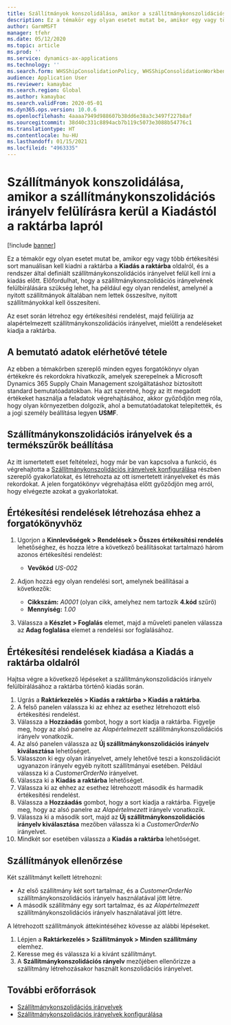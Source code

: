 ```yaml
---
title: Szállítmányok konszolidálása, amikor a szállítmánykonszolidációs irányelv felülírásra kerül a Kiadástól a raktárba lapról
description: Ez a témakör egy olyan esetet mutat be, amikor egy vagy több értékesítési sort manuálisan kell kiadni a raktárba a Kiadás a raktárba oldalról, és a rendszer által definiált szállítmánykonszolidációs irányelvet felül kell írni a kiadás előtt.
author: GarmMSFT
manager: tfehr
ms.date: 05/12/2020
ms.topic: article
ms.prod: ''
ms.service: dynamics-ax-applications
ms.technology: ''
ms.search.form: WHSShipConsolidationPolicy, WHSShipConsolidationWorkbench, WHSFilterGroupTable, WHSShipConsolidationSetShipment, WHSShipmentConsolidation, WHSFilterGenerallyAvail, WHSReleaseToWarehouse
audience: Application User
ms.reviewer: kamaybac
ms.search.region: Global
ms.author: kamaybac
ms.search.validFrom: 2020-05-01
ms.dyn365.ops.version: 10.0.6
ms.openlocfilehash: 4aaaa7949d988607b38dd6e38a3c3497f227b8af
ms.sourcegitcommit: 38d40c331c8894acb7b119c5073e3088b54776c1
ms.translationtype: HT
ms.contentlocale: hu-HU
ms.lasthandoff: 01/15/2021
ms.locfileid: "4963335"
---
```

# <a name="consolidate-shipments-when-the-shipment-consolidation-policy-is-overridden-from-the-release-to-warehouse-page"></a>Szállítmányok konszolidálása, amikor a szállítmánykonszolidációs irányelv felülírásra kerül a Kiadástól a raktárba lapról

[!include [banner](../includes/banner.md)]

Ez a témakör egy olyan esetet mutat be, amikor egy vagy több értékesítési sort manuálisan kell kiadni a raktárba a **Kiadás a raktárba** oldalról, és a rendszer által definiált szállítmánykonszolidációs irányelvet felül kell írni a kiadás előtt. Előfordulhat, hogy a szállítmánykonszolidációs irányelvének felülbírálására szükség lehet, ha például egy olyan rendelést, amelynél a nyitott szállítmányok általában nem lettek összesítve, nyitott szállítmányokkal kell összesíteni.

Az eset során létrehoz egy értékesítési rendelést, majd felülírja az alapértelmezett szállítmánykonszolidációs irányelvet, mielőtt a rendeléseket kiadja a raktárba.

## <a name="make-demo-data-available"></a>A bemutató adatok elérhetővé tétele

Az ebben a témakörben szereplő minden egyes forgatókönyv olyan értékekre és rekordokra hivatkozik, amelyek szerepelnek a Microsoft Dynamics 365 Supply Chain Management szolgáltatáshoz biztosított standard bemutatóadatokban. Ha azt szeretné, hogy az itt megadott értékeket használja a feladatok végrehajtásához, akkor győződjön meg róla, hogy olyan környezetben dolgozik, ahol a bemutatóadatokat telepítették, és a jogi személy beállítása legyen **USMF**.

## <a name="set-up-shipment-consolidation-policies-and-product-filters"></a>Szállítmánykonszolidációs irányelvek és a termékszűrők beállítása

Az itt ismertetett eset feltételezi, hogy már be van kapcsolva a funkció, és végrehajtotta a [Szállítmánykonszolidációs irányelvek konfigurálása](configure-shipment-consolidation-policies.md) részben szereplő gyakorlatokat, és létrehozta az ott ismertetett irányelveket és más rekordokat. A jelen forgatókönyv végrehajtása előtt győződjön meg arról, hogy elvégezte azokat a gyakorlatokat.

## <a name="create-the-sales-orders-for-this-scenario"></a>Értékesítési rendelések létrehozása ehhez a forgatókönyvhöz

1. Ugorjon a **Kinnlevőségek \> Rendelések \> Összes értékesítési rendelés** lehetőséghez, és hozza létre a következő beállításokat tartalmazó három azonos értékesítési rendelést:

    - **Vevőkód** *US-002*

1. Adjon hozzá egy olyan rendelési sort, amelynek beállításai a következők:

    - **Cikkszám:** *A0001* (olyan cikk, amelyhez nem tartozik **4.kód** szűrő)
    - **Mennyiség:** *1.00*

1. Válassza a **Készlet \> Foglalás** elemet, majd a műveleti panelen válassza az **Adag foglalása** elemet a rendelési sor foglalásához.

## <a name="release-the-sales-orders-from-the-release-to-warehouse-page"></a>Értékesítési rendelések kiadása a Kiadás a raktárba oldalról

Hajtsa végre a következő lépéseket a szállítmánykonszolidációs irányelv felülbírálásához a raktárba történő kiadás során.

1. Ugrás a **Raktárkezelés \> Kiadás a raktárba \> Kiadás a raktárba**.
1. A felső panelen válassza ki az ehhez az esethez létrehozott első értékesítési rendelést.
1. Válassza a **Hozzáadás** gombot, hogy a sort kiadja a raktárba. Figyelje meg, hogy az alsó panelre az *Alapértelmezett* szállítmánykonszolidációs irányelv vonatkozik.
1. Az alsó panelen válassza az **Új szállítmánykonszolidációs irányelv kiválasztása** lehetőséget.
1. Válasszon ki egy olyan irányelvet, amely lehetővé teszi a konszolidációt ugyanazon irányelv egyéb nyitott szállítmányai esetében. Például válassza ki a *CustomerOrderNo* irányelvet.
1. Válassza ki a **Kiadás a raktárba** lehetőséget.
1. Válassza ki az ehhez az esethez létrehozott második és harmadik értékesítési rendelést.
1. Válassza a **Hozzáadás** gombot, hogy a sort kiadja a raktárba. Figyelje meg, hogy az alsó panelre az *Alapértelmezett* irányelv vonatkozik.
1. Válassza ki a második sort, majd az **Új szállítmánykonszolidációs irányelv kiválasztása** mezőben válassza ki a *CustomerOrderNo* irányelvet.
1. Mindkét sor esetében válassza a **Kiadás a raktárba** lehetőséget.

## <a name="verify-the-shipments"></a>Szállítmányok ellenőrzése

Két szállítmányt kellett létrehozni:

- Az első szállítmány két sort tartalmaz, és a *CustomerOrderNo* szállítmánykonszolidációs irányelv használatával jött létre.
- A második szállítmány egy sort tartalmaz, és az *Alapértelmezett* szállítmánykonszolidációs irányelv használatával jött létre.

A létrehozott szállítmányok áttekintéséhez kövesse az alábbi lépéseket.

1. Lépjen a **Raktárkezelés \> Szállítmányok \> Minden szállítmány** elemhez.
1. Keresse meg és válassza ki a kívánt szállítmányt.
1. A **Szállítmánykonszolidációs rányelv** mezőjében ellenőrizze a szállítmány létrehozásakor használt konszolidációs irányelvet.

## <a name="additional-resources"></a>További erőforrások

- [Szállítmánykonszolidációs irányelvek](about-shipment-consolidation-policies.md)
- [Szállítmánykonszolidációs irányelvek konfigurálása](configure-shipment-consolidation-policies.md)
